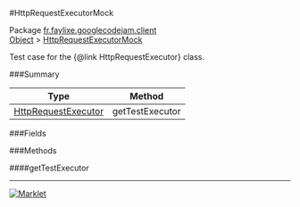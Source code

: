 #HttpRequestExecutorMock

Package [fr.faylixe.googlecodejam.client](../)<br>
[Object](../../../java/langObject.md) > [HttpRequestExecutorMock](HttpRequestExecutorMock.md)

Test case for the {@link HttpRequestExecutor} class.

###Summary


| Type | Method |
| --- | --- |
| [HttpRequestExecutor](/executorHttpRequestExecutor.md) | getTestExecutor |

###Fields


###Methods

####getTestExecutor


---
[![Marklet](https://img.shields.io/badge/Generated%20by-Marklet-green.svg)](https://github.com/Faylixe/marklet)